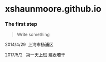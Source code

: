# xshaunmoore.github.io
### The first step
>Write something

2014/4/29  上海市杨浦区

2017/5/2   第一天上班 建表若干
